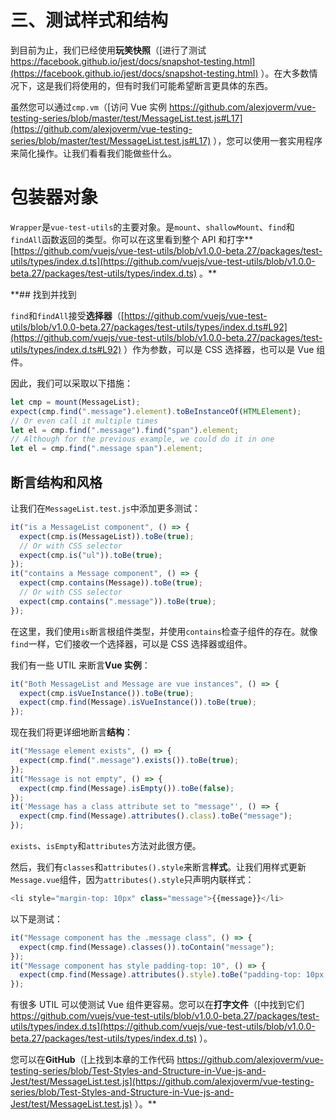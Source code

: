 # 三、测试样式和结构

到目前为止，我们已经使用**玩笑快照**（[进行了测试 https://facebook.github.io/jest/docs/snapshot-testing.html](https://facebook.github.io/jest/docs/snapshot-testing.html) ）。在大多数情况下，这是我们将使用的，但有时我们可能希望断言更具体的东西。

虽然您可以通过`cmp.vm`（[访问 Vue 实例 https://github.com/alexjoverm/vue-testing-series/blob/master/test/MessageList.test.js#L17](https://github.com/alexjoverm/vue-testing-series/blob/master/test/MessageList.test.js#L17) ），您可以使用一套实用程序来简化操作。让我们看看我们能做些什么。

# 包装器对象

`Wrapper`是`vue-test-utils`的主要对象。是`mount`、`shallowMount`、`find`和`findAll`函数返回的类型。你可以在这里看到整个 API 和打字**[https://github.com/vuejs/vue-test-utils/blob/v1.0.0-beta.27/packages/test-utils/types/index.d.ts](https://github.com/vuejs/vue-test-utils/blob/v1.0.0-beta.27/packages/test-utils/types/index.d.ts) 。**

 **## 找到并找到

`find`和`findAll`接受**选择器**（[https://github.com/vuejs/vue-test-utils/blob/v1.0.0-beta.27/packages/test-utils/types/index.d.ts#L92](https://github.com/vuejs/vue-test-utils/blob/v1.0.0-beta.27/packages/test-utils/types/index.d.ts#L92) ）作为参数，可以是 CSS 选择器，也可以是 Vue 组件。

因此，我们可以采取以下措施：

```js
let cmp = mount(MessageList);
expect(cmp.find(".message").element).toBeInstanceOf(HTMLElement);
// Or even call it multiple times
let el = cmp.find(".message").find("span").element;
// Although for the previous example, we could do it in one
let el = cmp.find(".message span").element;
```

## 断言结构和风格

让我们在`MessageList.test.js`中添加更多测试：

```js
it("is a MessageList component", () => {
  expect(cmp.is(MessageList)).toBe(true);
  // Or with CSS selector
  expect(cmp.is("ul")).toBe(true);
});
it("contains a Message component", () => {
  expect(cmp.contains(Message)).toBe(true);
  // Or with CSS selector
  expect(cmp.contains(".message")).toBe(true);
});
```

在这里，我们使用`is`断言根组件类型，并使用`contains`检查子组件的存在。就像`find`一样，它们接收一个选择器，可以是 CSS 选择器或组件。

我们有一些 UTIL 来断言**Vue 实例**：

```js
it("Both MessageList and Message are vue instances", () => {
  expect(cmp.isVueInstance()).toBe(true);
  expect(cmp.find(Message).isVueInstance()).toBe(true);
});
```

现在我们将更详细地断言**结构**：

```js
it("Message element exists", () => {
  expect(cmp.find(".message").exists()).toBe(true);
});
it("Message is not empty", () => {
  expect(cmp.find(Message).isEmpty()).toBe(false);
});
it('Message has a class attribute set to "message"', () => {
  expect(cmp.find(Message).attributes().class).toBe("message");
});
```

`exists`、`isEmpty`和`attributes`方法对此很方便。

然后，我们有`classes`和`attributes().style`来断言**样式**。让我们用样式更新`Message.vue`组件，因为`attributes().style`只声明内联样式：

```js
<li style="margin-top: 10px" class="message">{{message}}</li>
```

以下是测试：

```js
it("Message component has the .message class", () => {
  expect(cmp.find(Message).classes()).toContain("message");
});
it("Message component has style padding-top: 10", () => {
  expect(cmp.find(Message).attributes().style).toBe("padding-top: 10px;");
});
```

有很多 UTIL 可以使测试 Vue 组件更容易。您可以在**打字文件**（[中找到它们 https://github.com/vuejs/vue-test-utils/blob/v1.0.0-beta.27/packages/test-utils/types/index.d.ts](https://github.com/vuejs/vue-test-utils/blob/v1.0.0-beta.27/packages/test-utils/types/index.d.ts) ）。

您可以在**GitHub**（[上找到本章的工作代码 https://github.com/alexjoverm/vue-testing-series/blob/Test-Styles-and-Structure-in-Vue-js-and-Jest/test/MessageList.test.js](https://github.com/alexjoverm/vue-testing-series/blob/Test-Styles-and-Structure-in-Vue-js-and-Jest/test/MessageList.test.js) ）。**